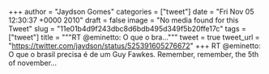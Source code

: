 
+++
author = "Jaydson Gomes"
categories = ["tweet"]
date = "Fri Nov 05 12:30:37 +0000 2010"
draft = false
image = "No media found for this Tweet"
slug = "11e01b4d9f243dbc8d6bdb495d349f5b20ffe17c"
tags = ["tweet"]
title = """RT @eminetto: O que o bra..."""
tweet = true
tweet_url = "https://twitter.com/jaydson/status/525391605276672"
+++
RT @eminetto: O que o brasil precisa é de um Guy Fawkes. Remember, remember, the 5th of november…
